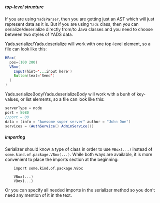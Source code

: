 
##### top-level structure
If you are using ```YadsParser```, then you are getting just an AST which will just represent data as it is. But if you are using ```Yads``` class, then you can serialize/deserialize directly from/to Java classes and you need to choose between two styles of YADS data.

Yads.serialize/Yads.deserialize will work with one top-level element, so a file can look like this:
```Java
HBox(
  pos=(100 200)
  VBox(
    Input(hint='...input here')
    Button(text='Send')
  )
)
```
Yads.serializeBody/Yads.deserializeBody will work with a bunh of key-values, or list elements, so a file can look like this:
```Java
serverType = node
port = 8080
//port = 80
data = (info = "Awesome super server" author = "John Doe")
services = (AuthService() AdminService())
```

##### importing
Serializer should know a type of class in order to use `VBox(...)` instead of `some.kind.of.package.VBox(...)`. While both ways are available, it is more convenient to place the imports section at the beginning:
```
    import some.kind.of.package.VBox
    
    VBox(...)
    VBox(...)
```
Or you can specify all needed imports in the serializer method so you don't need any mention of it in the text.



